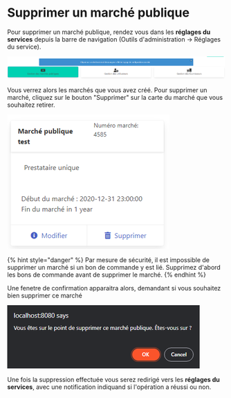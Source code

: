 # Supprimer un marché publique

Pour supprimer un marché publique, rendez vous dans les **réglages du services** depuis la barre de navigation (Outils d'administration -> Réglages du service).

![Cliquez sur le bouton à gauche "Gestion des marchés publiques"](<../../.gitbook/assets/image (5) (1).png>)

Vous verrez alors les marchés que vous avez créé. Pour supprimer un marché, cliquez sur le bouton "Supprimer" sur la carte du marché que vous souhaitez retirer.

![Un exemple de marché](<../../.gitbook/assets/image (2).png>)

{% hint style="danger" %}
Par mesure de sécurité, il est impossible de supprimer un marché si un bon de commande y est lié. Supprimez d'abord les bons de commande avant de supprimer le marché.
{% endhint %}

Une fenetre de confirmation apparaitra alors, demandant si vous souhaitez bien supprimer ce marché

![Alerte de suppression](<../../.gitbook/assets/image (8).png>)

Une fois la suppression effectuée vous serez redirigé vers les **réglages du services**, avec une notification indiquand si l'opération a réussi ou non.&#x20;
